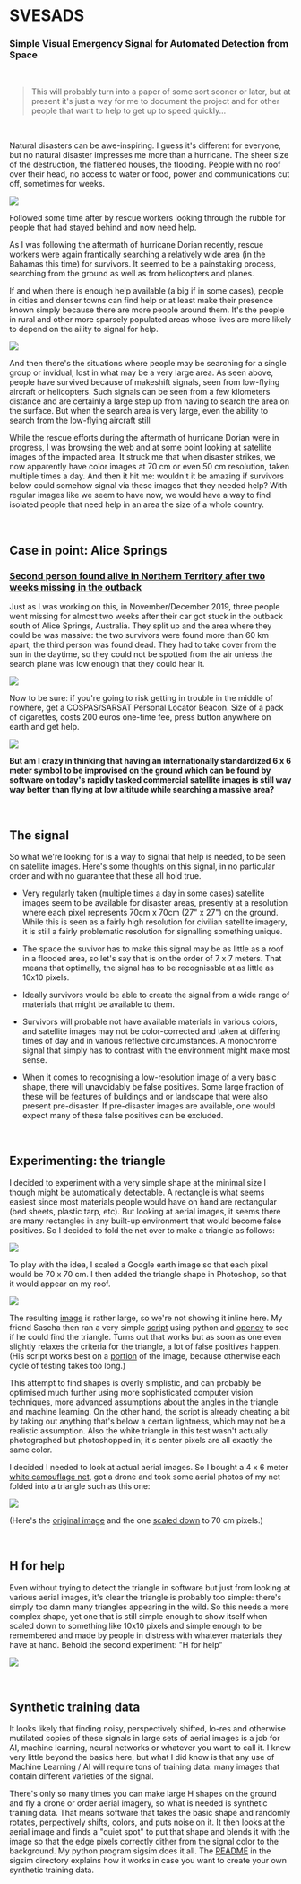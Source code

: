 # SVESADS

### Simple Visual Emergency Signal for Automated Detection from Space

&nbsp;

> This will probably turn into a paper of some sort sooner or later, but at present it's just a way for me to document the project and for other people that want to help to get up to speed quickly...

&nbsp;

Natural disasters can be awe-inspiring. I guess it's different for everyone, but no natural disaster impresses me more than a hurricane. The sheer size of the destruction, the flattened houses, the flooding. People with no roof over their head, no access to water or food, power and communications cut off, sometimes for weeks.

![](images/puinzooi.jpg)

Followed some time after by rescue workers looking through the rubble for people that had stayed behind and now need help.

As I was following the aftermath of hurricane Dorian recently, rescue workers were again frantically searching a relatively wide area (in the Bahamas this time) for survivors. It seemed to be a painstaking process, searching from the ground as well as from helicopters and planes.

If and when there is enough help available (a big if in some cases), people in cities and denser towns can find help or at least make their presence known simply because there are more people around them. It's the people in rural and other more sparsely populated areas whose lives are more likely to depend on the aility to signal for help. 

![](images/rescue.png)

And then there's the situations where people may be searching for a single group or invidual, lost in what may be a very large area. As seen above, people have survived because of makeshift signals, seen from low-flying aircraft or helicopters. Such signals can be seen from a few kilometers distance and are certainly a large step up from having to search the area on the surface. But when the search area is very large, even the ability to search from the low-flying aircraft still 

While the rescue efforts during the aftermath of hurricane Dorian were in progress, I was browsing the web and at some point looking at satellite images of the impacted area. It struck me that when disaster strikes, we now apparently have color images at 70 cm or even 50 cm resolution, taken multiple times a day. And then it hit me: wouldn't it be amazing if survivors below could somehow signal via these images that they needed help? With regular images like we seem to have now, we would have a way to find isolated people that need help in an area the size of a whole country.


&nbsp;

## Case in point: Alice Springs

### [Second person found alive in Northern Territory after two weeks missing in the outback](https://www.theguardian.com/australia-news/2019/dec/04/police-locate-body-near-alice-springs-believed-to-be-that-of-missing-woman-claire-hockridge)

Just as I was working on this, in November/December 2019, three people went missing for almost two weeks after their car got stuck in the outback south of Alice Springs, Australia. They split up and the area where they could be was massive: the two survivors were found more than 60 km apart, the third person was found dead. They had to take cover from the sun in the daytime, so they could not be spotted from the air unless the search plane was low enough that they could hear it.


![](images/missing.png)

Now to be sure: if you're going to risk getting in trouble in the middle of nowhere, get a COSPAS/SARSAT Personal Locator Beacon. Size of a pack of cigarettes, costs 200 euros one-time fee, press button anywhere on earth and get help. 

![](images/PLB.png)

**But am I crazy in thinking that having an internationally standardized 6 x 6 meter symbol to be improvised on the ground which can be found by software on today's rapidly tasked commercial satellite images is still way way better than flying at low altitude while searching a massive area?**


&nbsp;

## The signal

So what we're looking for is a way to signal that help is needed, to be seen on satellite images. Here's some thoughts on this signal, in no particular order and with no guarantee that these all hold true.

* Very regularly taken (multiple times a day in some cases) satellite images seem to be available for disaster areas, presently at a resolution where each pixel represents 70cm x 70cm (27" x 27") on the ground. While this is seen as a fairly high resolution for civilian satellite imagery, it is still a fairly problematic resolution for signalling something unique.

* The space the suvivor has to make this signal may be as little as a roof in a flooded area, so let's say that is on the order of 7 x 7 meters. That means that optimally, the signal has to be recognisable at as little as 10x10 pixels.

* Ideally survivors would be able to create the signal from a wide range of materials that might be available to them.

* Survivors will probable not have available materials in various colors, and satellite images may not be color-corrected and taken at differing times of day and in various reflective circumstances. A monochrome signal that simply has to contrast with the environment might make most sense. 

* When it comes to recognising a low-resolution image of a very basic shape, there will unavoidably be false positives. Some large fraction of these will be features of buildings and or landscape that were also present pre-disaster. If pre-disaster images are available, one would expect many of these false positives can be excluded.
 
&nbsp;

## Experimenting: the triangle

I decided to experiment with a very simple shape at the minimal size I though might be automatically detectable. A rectangle is what seems easiest since most materials people would have on hand are rectangular (bed sheets, plastic tarp, etc). But looking at aerial images, it seems there are many rectangles in any built-up environment that would become false positives. So I decided to fold the net over to make a triangle as follows:

![](images/triangle.png)

To play with the idea, I scaled a Google earth image so that each pixel would be 70 x 70 cm. I then added the triangle shape in Photoshop, so that it would appear on my roof.

![](images/triangle-roof-detail.png)

The resulting [image](images/whereswaldo.png) is rather large, so we're not showing it inline here. My friend Sascha then ran a very simple [script](files/whereswaldo.py) using python and [opencv](https://pypi.org/project/opencv-python/) to see if he could find the triangle. Turns out that works but as soon as one even slightly relaxes the criteria for the triangle, a lot of false positives happen. (His script works best on a [portion](images/whereswaldo_selected.png) of the image, because otherwise each cycle of testing takes too long.)

This attempt to find shapes is overly simplistic, and can probably be optimised much further using more sophisticated computer vision techniques, more advanced assumptions about the angles in the triangle and machine learning. On the other hand, the script is already cheating a bit by taking out anything that's below a certain lightness, which may not be a realistic assumption. Also the white triangle in this test wasn't actually photographed but photoshopped in; it's center pixels are all exactly the same color.

I decided I needed to look at actual aerial images. So I bought a 4 x 6 meter [white camouflage net](https://www.amazon.de/gp/product/B073H48DRR), got a drone and took some aerial photos of my net folded into a triangle such as this one:

![](images/drone-triangle-70cm-detail.png)

(Here's the [original image](images/drone-triangle-orig.jpg) and the one [scaled down](images/drone-triangle-70cm.png) to 70 cm pixels.)

&nbsp;

## H for help

Even without trying to detect the triangle in software but just from looking at various aerial images, it's clear the triangle is probably too simple: there's simply too damn many triangles appearing in the wild. So this needs a more complex shape, yet one that is still simple enough to show itself when scaled down to something like 10x10 pixels and simple enough to be remembered and made by people in distress with whatever materials they have at hand. Behold the second experiment: "H for help"

![](images/H.png)

&nbsp;

## Synthetic training data

It looks likely that finding noisy, perspectively shifted, lo-res and otherwise mutilated copies of these signals in large sets of aerial images is a job for AI, machine learning, neural networks or whatever you want to call it. I knew very little beyond the basics here, but what I did know is that any use of Machine Learning / AI will require tons of training data: many images that contain different varieties of the signal. 

There's only so many times you can make large H shapes on the ground and fly a drone or order aerial imagery, so what is needed is synthetic training data. That means software that takes the basic shape and randomly rotates, perpectively shifts, colors, and puts noise on it. It then looks at the aerial image and finds a "quiet spot" to put that shape and blends it with the image so that the edge pixels correctly dither from the signal color to the background. My python program sigsim does it all. The [README](files/sigsim/README.md) in the sigsim directory explains how it works in case you want to create your own synthetic training data.
